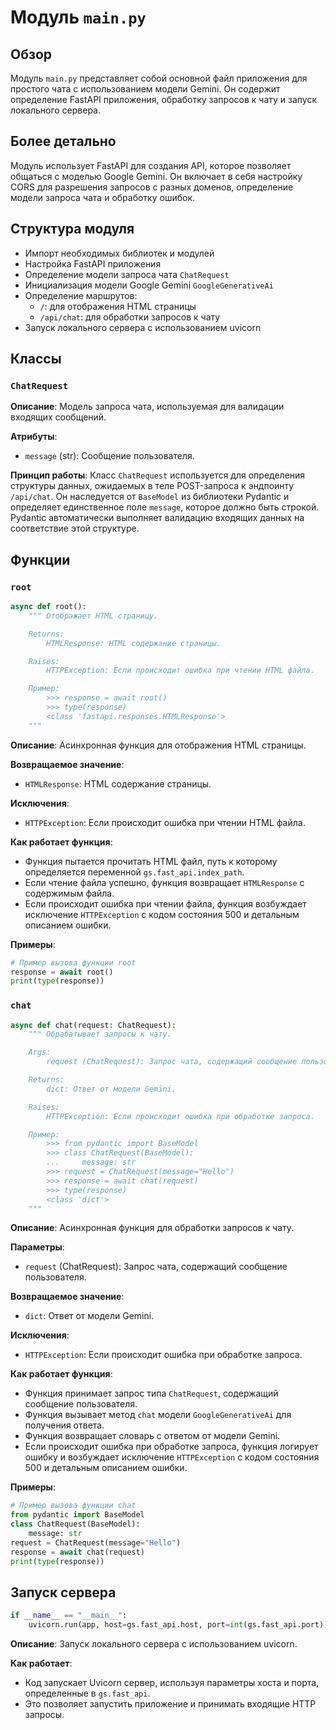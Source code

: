 # Модуль `main.py`

## Обзор

Модуль `main.py` представляет собой основной файл приложения для простого чата с использованием модели Gemini. Он содержит определение FastAPI приложения, обработку запросов к чату и запуск локального сервера.

## Более детально

Модуль использует FastAPI для создания API, которое позволяет общаться с моделью Google Gemini. Он включает в себя настройку CORS для разрешения запросов с разных доменов, определение модели запроса чата и обработку ошибок.

## Структура модуля

- Импорт необходимых библиотек и модулей
- Настройка FastAPI приложения
- Определение модели запроса чата `ChatRequest`
- Инициализация модели Google Gemini `GoogleGenerativeAi`
- Определение маршрутов:
  - `/`: для отображения HTML страницы
  - `/api/chat`: для обработки запросов к чату
- Запуск локального сервера с использованием uvicorn

## Классы

### `ChatRequest`

**Описание**: Модель запроса чата, используемая для валидации входящих сообщений.

**Атрибуты**:

- `message` (str): Сообщение пользователя.

**Принцип работы**:
Класс `ChatRequest` используется для определения структуры данных, ожидаемых в теле POST-запроса к эндпоинту `/api/chat`. Он наследуется от `BaseModel` из библиотеки Pydantic и определяет единственное поле `message`, которое должно быть строкой. Pydantic автоматически выполняет валидацию входящих данных на соответствие этой структуре.

## Функции

### `root`

```python
async def root():
    """ Отображает HTML страницу.

    Returns:
        HTMLResponse: HTML содержание страницы.

    Raises:
        HTTPException: Если происходит ошибка при чтении HTML файла.

    Пример:
        >>> response = await root()
        >>> type(response)
        <class 'fastapi.responses.HTMLResponse'>
    """
```

**Описание**: Асинхронная функция для отображения HTML страницы.

**Возвращаемое значение**:
- `HTMLResponse`: HTML содержание страницы.

**Исключения**:
- `HTTPException`: Если происходит ошибка при чтении HTML файла.

**Как работает функция**:
- Функция пытается прочитать HTML файл, путь к которому определяется переменной `gs.fast_api.index_path`.
- Если чтение файла успешно, функция возвращает `HTMLResponse` с содержимым файла.
- Если происходит ошибка при чтении файла, функция возбуждает исключение `HTTPException` с кодом состояния 500 и детальным описанием ошибки.

**Примеры**:
```python
# Пример вызова функции root
response = await root()
print(type(response))
```

### `chat`

```python
async def chat(request: ChatRequest):
    """ Обрабатывает запросы к чату.

    Args:
        request (ChatRequest): Запрос чата, содержащий сообщение пользователя.

    Returns:
        dict: Ответ от модели Gemini.

    Raises:
        HTTPException: Если происходит ошибка при обработке запроса.

    Пример:
        >>> from pydantic import BaseModel
        >>> class ChatRequest(BaseModel):
        ...     message: str
        >>> request = ChatRequest(message="Hello")
        >>> response = await chat(request)
        >>> type(response)
        <class 'dict'>
    """
```

**Описание**: Асинхронная функция для обработки запросов к чату.

**Параметры**:
- `request` (ChatRequest): Запрос чата, содержащий сообщение пользователя.

**Возвращаемое значение**:
- `dict`: Ответ от модели Gemini.

**Исключения**:
- `HTTPException`: Если происходит ошибка при обработке запроса.

**Как работает функция**:
- Функция принимает запрос типа `ChatRequest`, содержащий сообщение пользователя.
- Функция вызывает метод `chat` модели `GoogleGenerativeAi` для получения ответа.
- Функция возвращает словарь с ответом от модели Gemini.
- Если происходит ошибка при обработке запроса, функция логирует ошибку и возбуждает исключение `HTTPException` с кодом состояния 500 и детальным описанием ошибки.

**Примеры**:
```python
# Пример вызова функции chat
from pydantic import BaseModel
class ChatRequest(BaseModel):
    message: str
request = ChatRequest(message="Hello")
response = await chat(request)
print(type(response))
```

## Запуск сервера

```python
if __name__ == "__main__":
    uvicorn.run(app, host=gs.fast_api.host, port=int(gs.fast_api.port))
```

**Описание**: Запуск локального сервера с использованием uvicorn.

**Как работает**:
- Код запускает Uvicorn сервер, используя параметры хоста и порта, определенные в `gs.fast_api`.
- Это позволяет запустить приложение и принимать входящие HTTP запросы.